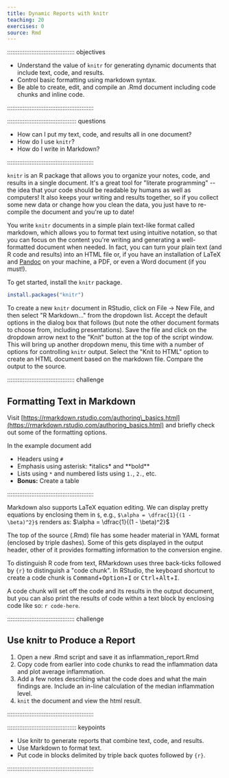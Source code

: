 ```yaml
---
title: Dynamic Reports with knitr
teaching: 20
exercises: 0
source: Rmd
---
```


::::::::::::::::::::::::::::::::::::::: objectives

- Understand the value of `knitr` for generating dynamic documents that include text, code, and results.
- Control basic formatting using markdown syntax.
- Be able to create, edit, and compile an .Rmd document including code chunks and inline code.

::::::::::::::::::::::::::::::::::::::::::::::::::

:::::::::::::::::::::::::::::::::::::::: questions

- How can I put my text, code, and results all in one document?
- How do I use `knitr`?
- How do I write in Markdown?

::::::::::::::::::::::::::::::::::::::::::::::::::

`knitr` is an R package that allows you to organize your notes, code, and results in a single document. It's a great tool for "literate programming" -- the idea that your code should be readable by humans as well as computers! It also keeps your writing and results together, so if you collect some new data or change how you clean the data, you just have to re-compile the document and you're up to date!

You write `knitr` documents in a simple plain text-like format called markdown, which allows you to format text using intuitive notation, so that you can focus on the content you're writing and generating a well-formatted document when needed. In fact, you can turn your plain text (and R code and results) into an HTML file or, if you have an installation of LaTeX and [Pandoc][pandoc] on your machine, a PDF, or even a Word document (if you must!).

To get started, install the `knitr` package.


```r
install.packages("knitr")
```

To create a new `knitr` document in RStudio, click on File -> New File, and then select "R Markdown..." from the dropdown list. Accept the default options in the dialog box that follows (but note the other document formats to choose from, including presentations). Save the file and click on the dropdown arrow next to the "Knit" button at the top of the script window. This will bring up another dropdown menu, this time with a number of options for controlling `knitr` output. Select the "Knit to HTML" option to create an HTML document based on the markdown file. Compare the output to the source.

:::::::::::::::::::::::::::::::::::::::  challenge

## Formatting Text in Markdown

Visit [https://rmarkdown.rstudio.com/authoring\_basics.html](https://rmarkdown.rstudio.com/authoring_basics.html) and briefly check out some of the formatting options.

In the example document add

- Headers using `#`
- Emphasis using asterisk: \*italics\* and \*\*bold\*\*
- Lists using `*` and numbered lists using `1.`, `2.`, etc.
- **Bonus:** Create a table
  

::::::::::::::::::::::::::::::::::::::::::::::::::

Markdown also supports LaTeX equation editing.
We can display pretty equations by enclosing them in `$`,
e.g., `$\alpha = \dfrac{1}{(1 - \beta)^2}$` renders as:
$\alpha = \dfrac{1}{(1 - \beta)^2}$

The top of the source (.Rmd) file has some header material in YAML format (enclosed by triple dashes).
Some of this gets displayed in the output header, other of it provides formatting information to the conversion engine.

To distinguish R code from text, RMarkdown uses three back-ticks followed by `{r}` to distinguish a "code chunk".
In RStudio, the keyboard shortcut to create a code chunk is <kbd>Command</kbd>\+<kbd>Option</kbd>\+<kbd>I</kbd> or <kbd>Ctrl</kbd>\+<kbd>Alt</kbd>\+<kbd>I</kbd>.

A code chunk will set off the code and its results in the output document,
but you can also print the results of code within a text block by enclosing code like so: ```r code-here```.

:::::::::::::::::::::::::::::::::::::::  challenge

## Use knitr to Produce a Report

1. Open a new .Rmd script and save it as inflammation\_report.Rmd
2. Copy code from earlier into code chunks to read the inflammation data and plot average inflammation.
3. Add a few notes describing what the code does and what the main findings are. Include an in-line calculation of the median inflammation level.
4. `knit` the document and view the html result.
  

::::::::::::::::::::::::::::::::::::::::::::::::::

[pandoc]: https://pandoc.org/

:::::::::::::::::::::::::::::::::::::::: keypoints

- Use knitr to generate reports that combine text, code, and results.
- Use Markdown to format text.
- Put code in blocks delimited by triple back quotes followed by `{r}`.

::::::::::::::::::::::::::::::::::::::::::::::::::


